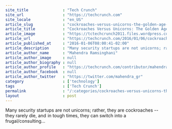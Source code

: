 ```yaml
---
site_title               : "Tech Crunch"
site_url                 : "https://techcrunch.com"
site_locale              : "en_US"
article_slug             : "cockroaches-versus-unicorns-the-golden-age-of-cybersecurity-startups"
article_title            : "Cockroaches Versus Unicorns: The Golden Age Of Cybersecurity Startups"
article_image            : "https://tctechcrunch2011.files.wordpress.com/2016/01/shutterstock_232681879.jpg?w=764&h=400&crop=1"
article_url              : "https://techcrunch.com/2016/01/06/cockroaches-vs-unicorns-the-golden-age-of-cybersecurity-startups/"
article_published_at     : "2016-01-06T08:00:41-02:00"
article_description      : "Many security startups are not unicorns; rather, they are cockroaches -- they rarely die, and  in tough times, they can switch into a frugal/consulting..."
article_author_name      : "Mahendra Ramsinghani"
article_author_image     : null
article_author_biography : null
article_author_profile   : "https://techcrunch.com/contributor/mahendra-ramsinghani/"
article_author_facebook  : null
article_author_twitter   : "https://twitter.com/mahendra_gr"
category                 : ['technology']
tags                     : ['Tech Crunch']
permalink                : "/:categories/cockroaches-versus-unicorns-the-golden-age-of-cybersecurity-startups/"
layout                   : post
---
```


Many security startups are not unicorns; rather, they are cockroaches -- they rarely die, and  in tough times, they can switch into a frugal/consulting...
